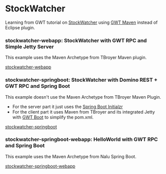 # StockWatcher

Learning from GWT tutorial on [StockWatcher](http://www.gwtproject.org/doc/latest/tutorial/gettingstarted.html) using [GWT Maven](https://tbroyer.github.io/gwt-maven-plugin/) instead of Eclipse plugin.


### stockwatcher-webapp: StockWatcher with GWT RPC and Simple Jetty Server

This example uses the Maven Archetype from TBroyer Maven plugin.

[stockwatcher-webapp](https://github.com/lofidewanto/stockwatcher/tree/master/stockwatcher-webapp)

### stockwatcher-springboot: StockWatcher with Domino REST + GWT RPC and Spring Boot

This example doesn't use the Maven Archetype from TBroyer Maven Plugin. 
- For the server part it just uses the [Spring Boot Initialzr](https://start.spring.io)
- For the client part it uses Maven from TBroyer and its integrated Jetty with [GWT Boot](https://github.com/gwtboot/gwt-boot-modules) to simplify 
the pom.xml.

[stockwatcher-springboot](https://github.com/lofidewanto/stockwatcher/tree/master/stockwatcher-springboot)

### stockwatcher-springboot-webapp: HelloWorld with GWT RPC and Spring Boot

This example uses the Maven Archetype from Nalu Spring Boot.

[stockwatcher-springboot-webapp](https://github.com/lofidewanto/stockwatcher/tree/master/stockwatcher-springboot-webapp)
